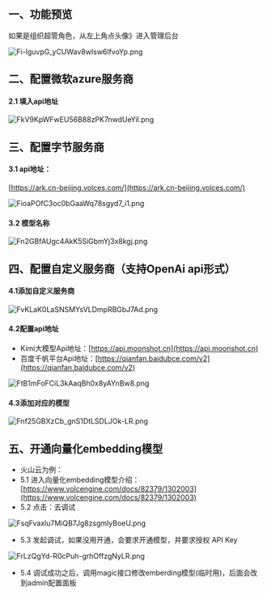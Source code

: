 ## 一、功能预览
如果是组织超管角色，从左上角点头像》进入管理后台

![Fi-lguvpG_yCUWav8wIsw6lfvoYp.png](https://cdn.letsmagic.cn/static/img/Fi-lguvpG_yCUWav8wIsw6lfvoYp.png)




## 二、配置微软azure服务商
#### 2.1 填入api地址

![FkV9KpWFwEU56B88zPK7nwdUeYil.png](https://cdn.letsmagic.cn/static/img/FkV9KpWFwEU56B88zPK7nwdUeYil.png)




## 三、配置字节服务商
#### 3.1 api地址：
[https://ark.cn-beijing.volces.com/](https://ark.cn-beijing.volces.com/)

![FioaPOfC3oc0bGaaWq78sgyd7_i1.png](https://cdn.letsmagic.cn/static/img/FioaPOfC3oc0bGaaWq78sgyd7_i1.png)



#### 3.2 模型名称

![Fn2GBfAUgc4AkK5SiGbmYj3x8kgj.png](https://cdn.letsmagic.cn/static/img/Fn2GBfAUgc4AkK5SiGbmYj3x8kgj.png)





## 四、配置自定义服务商（支持OpenAi api形式）
#### 4.1添加自定义服务商

![FvKLaK0LaSNSMYsVLDmpRBGbJ7Ad.png](https://cdn.letsmagic.cn/static/img/FvKLaK0LaSNSMYsVLDmpRBGbJ7Ad.png)



#### 4.2配置api地址
- Kimi大模型Api地址：[https://api.moonshot.cn](https://api.moonshot.cn)
- 百度千帆平台Api地址：[https://qianfan.baidubce.com/v2](https://qianfan.baidubce.com/v2)

![FtB1mFoFCiL3kAaqBh0x8yAYnBw8.png](https://cdn.letsmagic.cn/static/img/FtB1mFoFCiL3kAaqBh0x8yAYnBw8.png)



#### 4.3添加对应的模型

![Fnf25GBXzCb_gnS1DtLSDLJOk-LR.png](https://cdn.letsmagic.cn/static/img/Fnf25GBXzCb_gnS1DtLSDLJOk-LR.png)




## 五、开通向量化embedding模型
- 火山云为例：
- 5.1 进入向量化embedding模型介绍：[https://www.volcengine.com/docs/82379/1302003](https://www.volcengine.com/docs/82379/1302003)
- 5.2 点击：去调试


![FsqFvaxlu7MiQB7Jg8zsgmlyBoeU.png](https://cdn.letsmagic.cn/static/img/FsqFvaxlu7MiQB7Jg8zsgmlyBoeU.png)




- 5.3 发起调试，如果没用开通，会要求开通模型，并要求授权 API Key


![FrLzQgYd-R0cPuh-grhOffzgNyLR.png](https://cdn.letsmagic.cn/static/img/FrLzQgYd-R0cPuh-grhOffzgNyLR.png)




- 5.4 调试成功之后，调用magic接口修改emberding模型(临时用)，后面会改到admin配置面板